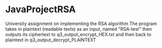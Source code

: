 # JavaProjectRSA
University assignment on implementing the RSA algorithm 
The program takes in plaintext (readable texts) as an input, named "RSA-test" then outputs its ciphertext to q3_output_encrypt_HEX.txt and then back to plaintext in q3_output_decrypt_PLAINTEXT
